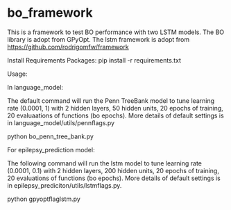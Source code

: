 # bo_framework


This is a framework to test BO performance with two LSTM models. 
The BO library is adopt from GPyOpt.
The lstm framework is adopt from https://github.com/rodrigomfw/framework

Install Requirements Packages:
pip install -r requirements.txt



Usage:

In language_model:

The default command will run the Penn TreeBank model to tune learning rate (0.0001, 1) with 2 hidden layers, 50 hidden units, 20 epochs of training, 20 evaluaations of functions (bo epochs). More details of default settings is in language_model/utils/pennflags.py

python bo_penn_tree_bank.py


For epilepsy_prediction model:

The following command will run the lstm model to tune learning rate (0.0001, 0.1) with 2 hidden layers, 200 hidden units, 20 epochs of training, 20 evaluations of functions (bo epochs). More details of default settings is in epilepsy_prediciton/utils/lstmflags.py. 

python gpyoptflaglstm.py 




